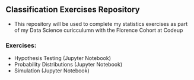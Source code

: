 ## Classification Exercises Repository 
 - This repository will be used to complete my statistics exercises as part of my Data Science curicculumn with the Florence Cohort at Codeup
### Exercises:
 - Hypothesis Testing (Jupyter Notebook)
 - Probability Distributions (Jupyter Notebook)
 - Simulation (Jupyter Notebook)